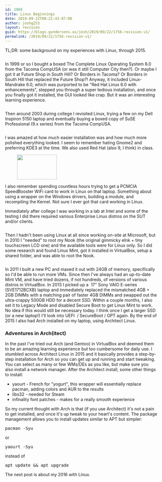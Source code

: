 ```yaml
---
id: 1968
title: Linux Beginnings
date: 2019-09-22T08:21:43-07:00
author: joshg253
layout: revision
guid: https://blogs.gundersons.us/josh/2019/09/22/1756-revision-v1/
permalink: /2019/09/22/1756-revision-v1/
---
```

<!-- wp:paragraph -->
<p> TL;DR: some background on my experiences with Linux, through 2015.</p>
<!-- /wp:paragraph -->

<!-- wp:image {"id":1770,"align":"center"} -->
<div class="wp-block-image"><figure class="aligncenter"><img src="http://blogs.gundersons.us/josh/wp-content/uploads/sites/2/2017/01/tclos6-257x300.jpg" alt="" class="wp-image-1770"/></figure></div>
<!-- /wp:image -->

<!-- wp:paragraph -->
<p>In 1999 or so I bought a boxed The Complete Linux Operating System 6.0 from the Tacoma CompUSA (or was it still Computer City then?). Or maybe I got it at Future Shop in South Hill? Or Borders in Tacoma? Or Borders in South Hill that replaced the Future Shop?! Anyway, it included Linux-Mandrake 6.0, which was purported to be "Red Hat Linux 6.0 with enhancements", stepped you through a super tedious installation, and once you finally got it installed, the GUI looked like crap. But it was an interesting learning experience.</p>
<!-- /wp:paragraph -->

<!-- wp:media-text {"mediaId":1962,"mediaType":"image"} -->
<div class="wp-block-media-text alignwide"><figure class="wp-block-media-text__media"><img src="https://blogs.gundersons.us/josh/wp-content/uploads/sites/2/2019/09/dell5150-1.gif" alt="" class="wp-image-1962"/></figure><div class="wp-block-media-text__content"><!-- wp:paragraph -->
<p>Then around 2003 during college I revisited Linux, trying a few on my Dell Inspiron 5150 laptop and eventually buying a boxed copy of SuSE Professional (9.x series) from the Tacoma CompUSA. </p>
<!-- /wp:paragraph --></div></div>
<!-- /wp:media-text -->

<!-- wp:media-text {"mediaPosition":"right","mediaId":1766,"mediaType":"image","mediaWidth":23} -->
<div class="wp-block-media-text alignwide has-media-on-the-right" style="grid-template-columns:auto 23%"><figure class="wp-block-media-text__media"><img src="http://blogs.gundersons.us/josh/wp-content/uploads/sites/2/2017/01/3899900650.03.LZZZZZZZ-241x300.jpg" alt="" class="wp-image-1766"/></figure><div class="wp-block-media-text__content"><!-- wp:paragraph -->
<p>I was amazed at how much easier installation was and how much more  polished everything looked. I seem to remember hating Gnome2 and  preferring KDE3 at the time. We also used Red Hat (also 9, I think) in  class. </p>
<!-- /wp:paragraph --></div></div>
<!-- /wp:media-text -->

<!-- wp:image {"id":1767,"align":"left","width":131,"height":82} -->
<div class="wp-block-image"><figure class="alignleft is-resized"><img src="http://blogs.gundersons.us/josh/wp-content/uploads/sites/2/2017/01/linksys-carte-pcmcia-wpc54gs-e1484287525757-300x187.jpg" alt="" class="wp-image-1767" width="131" height="82"/></figure></div>
<!-- /wp:image -->

<!-- wp:paragraph -->
<p>I also remember spending countless hours trying to get a PCMCIA SpeedBooster WiFi card to work in Linux on that laptop. Something about using a wrapper on the Windows drivers, building a module, and recompiling the Kernel. Not sure I ever got that card working in Linux.</p>
<!-- /wp:paragraph -->

<!-- wp:paragraph -->
<p>Immediately after college I was working in a lab at Intel and some of  the testing I did there required various Enterprise Linux distros on the  SUT and/or clients. </p>
<!-- /wp:paragraph -->

<!-- wp:media-text {"mediaId":1768,"mediaType":"image","mediaWidth":16} -->
<div class="wp-block-media-text alignwide" style="grid-template-columns:16% auto"><figure class="wp-block-media-text__media"><img src="http://blogs.gundersons.us/josh/wp-content/uploads/sites/2/2017/01/nook-s7g-800-e1484287607438-198x300.jpg" alt="" class="wp-image-1768"/></figure><div class="wp-block-media-text__content"><!-- wp:paragraph -->
<p>
Then I hadn't been using Linux at all since working on-site at 
Microsoft, but in 2010 I "needed" to root my Nook (the original gimmicky
 eInk + tiny touchscreen LCD one) and the available tools were for Linux
 only. So I did some research and found Linux Mint, got it installed in 
VirtualBox, setup a shared folder, and was able to root the Nook.

</p>
<!-- /wp:paragraph --></div></div>
<!-- /wp:media-text -->

<!-- wp:image {"id":1964,"align":"right"} -->
<div class="wp-block-image"><figure class="alignright"><img src="http://blogs.gundersons.us/josh/wp-content/uploads/sites/2/2019/09/1423936087_1208205534_o-e1569165405290-300x225.jpg" alt="" class="wp-image-1964"/></figure></div>
<!-- /wp:image -->

<!-- wp:paragraph -->
<p>In 2011 I built a new PC and maxed it out with 24GB of memory, specifically so I'd be able to run more VMs. Since then I've always had an up-to-date Mint VM, and have tried dozens, if not hundreds, of versions of various distros in VirtualBox. In 2013 I picked up a&nbsp; 17" Sony VAIO E-series (SVE1712BCXB) laptop and immediately replaced the mismatched 4GB + 2GB DIMMs with a matching pair of faster 4GB DIMMs and swapped out the ultra-crappy 500GB HDD for a decent SSD. Within a couple months, I also set it to Legacy Mode and disabled Secure Boot to get Linux Mint to work. No idea if this would still be necessary today. I think once I get a larger SSD (or a new laptop!) I'll look into UEFI&nbsp; / SecureBoot / GPT again. By the end of 2015 I also had Arch installed on my laptop, using Architect Linux.</p>
<!-- /wp:paragraph -->

<!-- wp:heading {"level":3} -->
<h3>Adventures in Arch(itect)</h3>
<!-- /wp:heading -->

<!-- wp:paragraph -->
<p>In the past I've tried out Arch (and Gentoo) in VirtualBox and deemed them to be an amazing learning experience but too cumbersome for daily use. I stumbled across Architect Linux in 2015 and it basically provides a step-by-step installation for Arch so you can get up and running and start tweaking. You can select as many or few WMs/DEs as you like, but make sure you also install a network manager. After the Architect install, some other things to install:</p>
<!-- /wp:paragraph -->

<!-- wp:list -->
<ul><li>yaourt - French for "yogurt", this wrapper will essentially replace pacman, adding colors and AUR to the results</li><li>libs32 - needed for Steam</li><li>infinality font patches - makes for a really smooth experience</li></ul>
<!-- /wp:list -->

<!-- wp:paragraph -->
<p>So my current thought with Arch is that (if you use Architect) it's not a pain to get installed, and once it's up tweak to your heart's content. The package management allows you to install updates similar to APT but simpler:</p>
<!-- /wp:paragraph -->

<!-- wp:preformatted -->
<pre class="wp-block-preformatted">pacman -Syu</pre>
<!-- /wp:preformatted -->

<!-- wp:paragraph -->
<p>or</p>
<!-- /wp:paragraph -->

<!-- wp:preformatted -->
<pre class="wp-block-preformatted">yaourt -Syu</pre>
<!-- /wp:preformatted -->

<!-- wp:paragraph -->
<p>instead of</p>
<!-- /wp:paragraph -->

<!-- wp:preformatted -->
<pre class="wp-block-preformatted">apt update &amp;&amp; apt upgrade</pre>
<!-- /wp:preformatted -->

<!-- wp:paragraph -->
<p>The next post is about my 2016 with Linux. <span style="border-radius: 2px; text-indent: 20px; width: auto; padding: 0px 4px 0px 0px; text-align: center; font: bold 11px/20px 'Helvetica Neue',Helvetica,sans-serif; color: #ffffff; background: #bd081c no-repeat scroll 3px 50% / 14px 14px; position: absolute; opacity: 1; z-index: 8675309; display: none; cursor: pointer;">Save</span> <span style="border-radius: 2px; text-indent: 20px; width: auto; padding: 0px 4px 0px 0px; text-align: center; font: bold 11px/20px 'Helvetica Neue',Helvetica,sans-serif; color: #ffffff; background: #bd081c  no-repeat scroll 3px 50% / 14px 14px; position: absolute; opacity: 1; z-index: 8675309; display: none; cursor: pointer;">Save</span></p>
<!-- /wp:paragraph -->

<!-- wp:paragraph -->
<p></p>
<!-- /wp:paragraph -->